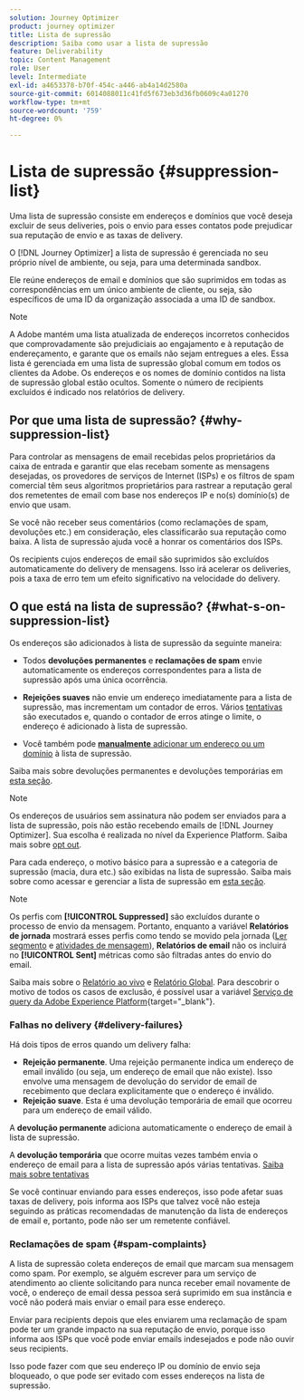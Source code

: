 ```yaml
---
solution: Journey Optimizer
product: journey optimizer
title: Lista de supressão
description: Saiba como usar a lista de supressão
feature: Deliverability
topic: Content Management
role: User
level: Intermediate
exl-id: a4653378-b70f-454c-a446-ab4a14d2580a
source-git-commit: 6014088011c41fd5f673eb3d36fb0609c4a01270
workflow-type: tm+mt
source-wordcount: '759'
ht-degree: 0%

---
```


# Lista de supressão {#suppression-list}

Uma lista de supressão consiste em endereços e domínios que você deseja excluir de seus deliveries, pois o envio para esses contatos pode prejudicar sua reputação de envio e as taxas de delivery.

O [!DNL Journey Optimizer] a lista de supressão é gerenciada no seu próprio nível de ambiente, ou seja, para uma determinada sandbox.

Ele reúne endereços de email e domínios que são suprimidos em todas as correspondências em um único ambiente de cliente, ou seja, são específicos de uma ID da organização associada a uma ID de sandbox.

>[!NOTE]
>
>A Adobe mantém uma lista atualizada de endereços incorretos conhecidos que comprovadamente são prejudiciais ao engajamento e à reputação de endereçamento, e garante que os emails não sejam entregues a eles. Essa lista é gerenciada em uma lista de supressão global comum em todos os clientes da Adobe. Os endereços e os nomes de domínio contidos na lista de supressão global estão ocultos. Somente o número de recipients excluídos é indicado nos relatórios de delivery.

## Por que uma lista de supressão? {#why-suppression-list}

Para controlar as mensagens de email recebidas pelos proprietários da caixa de entrada e garantir que elas recebam somente as mensagens desejadas, os provedores de serviços de Internet (ISPs) e os filtros de spam comercial têm seus algoritmos proprietários para rastrear a reputação geral dos remetentes de email com base nos endereços IP e no(s) domínio(s) de envio que usam.

Se você não receber seus comentários (como reclamações de spam, devoluções etc.) em consideração, eles classificarão sua reputação como baixa. A lista de supressão ajuda você a honrar os comentários dos ISPs.

Os recipients cujos endereços de email são suprimidos são excluídos automaticamente do delivery de mensagens. Isso irá acelerar os deliveries, pois a taxa de erro tem um efeito significativo na velocidade do delivery.

## O que está na lista de supressão? {#what-s-on-suppression-list}

Os endereços são adicionados à lista de supressão da seguinte maneira:

* Todos **devoluções permanentes** e **reclamações de spam** envie automaticamente os endereços correspondentes para a lista de supressão após uma única ocorrência.

* **Rejeições suaves** não envie um endereço imediatamente para a lista de supressão, mas incrementam um contador de erros. Vários [tentativas](../configuration/retries.md) são executados e, quando o contador de erros atinge o limite, o endereço é adicionado à lista de supressão.

* Você também pode [**manualmente** adicionar um endereço ou um domínio](../configuration/manage-suppression-list.md#add-addresses-and-domains) à lista de supressão.

Saiba mais sobre devoluções permanentes e devoluções temporárias em [esta seção](#delivery-failures).

>[!NOTE]
>
>Os endereços de usuários sem assinatura não podem ser enviados para a lista de supressão, pois não estão recebendo emails de [!DNL Journey Optimizer]. Sua escolha é realizada no nível da Experience Platform. Saiba mais sobre [opt out](../privacy/opt-out.md).

Para cada endereço, o motivo básico para a supressão e a categoria de supressão (macia, dura etc.) são exibidas na lista de supressão. Saiba mais sobre como acessar e gerenciar a lista de supressão em [esta seção](../configuration/manage-suppression-list.md).

>[!NOTE]
>
>Os perfis com **[!UICONTROL Suppressed]** são excluídos durante o processo de envio da mensagem. Portanto, enquanto a variável **Relatórios de jornada** mostrará esses perfis como tendo se movido pela jornada ([Ler segmento](../building-journeys/read-segment.md) e [atividades de mensagem](../building-journeys/journeys-message.md)), **Relatórios de email** não os incluirá no **[!UICONTROL Sent]** métricas como são filtradas antes do envio do email.
>
>Saiba mais sobre o [Relatório ao vivo](../reports/live-report.md) e [Relatório Global](../reports/global-report.md). Para descobrir o motivo de todos os casos de exclusão, é possível usar a variável [Serviço de query da Adobe Experience Platform](https://experienceleague.adobe.com/docs/experience-platform/query/api/getting-started.html){target=&quot;_blank&quot;}.

### Falhas no delivery {#delivery-failures}

Há dois tipos de erros quando um delivery falha:

* **Rejeição permanente**. Uma rejeição permanente indica um endereço de email inválido (ou seja, um endereço de email que não existe). Isso envolve uma mensagem de devolução do servidor de email de recebimento que declara explicitamente que o endereço é inválido.
* **Rejeição suave**. Esta é uma devolução temporária de email que ocorreu para um endereço de email válido.

A **devolução permanente** adiciona automaticamente o endereço de email à lista de supressão.

A **devolução temporária** <!--or an **ignored** error--> que ocorre muitas vezes também envia o endereço de email para a lista de supressão após várias tentativas. [Saiba mais sobre tentativas](../configuration/retries.md)

Se você continuar enviando para esses endereços, isso pode afetar suas taxas de delivery, pois informa aos ISPs que talvez você não esteja seguindo as práticas recomendadas de manutenção da lista de endereços de email e, portanto, pode não ser um remetente confiável.

### Reclamações de spam {#spam-complaints}

A lista de supressão coleta endereços de email que marcam sua mensagem como spam. Por exemplo, se alguém escrever para um serviço de atendimento ao cliente solicitando para nunca receber email novamente de você, o endereço de email dessa pessoa será suprimido em sua instância e você não poderá mais enviar o email para esse endereço.

Enviar para recipients depois que eles enviarem uma reclamação de spam pode ter um grande impacto na sua reputação de envio, porque isso informa aos ISPs que você pode enviar emails indesejados e pode não ouvir seus recipients.

Isso pode fazer com que seu endereço IP ou domínio de envio seja bloqueado, o que pode ser evitado com esses endereços na lista de supressão.
